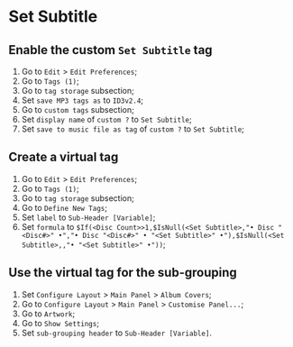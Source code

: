 # Set Subtitle

## Enable the custom `Set Subtitle` tag
1. Go to `Edit` > `Edit Preferences`;
2. Go to `Tags (1)`;
3. Go to `tag storage` subsection;
4. Set `save MP3 tags as` to `ID3v2.4`;
5. Go to `custom tags` subsection;
6. Set `display name` of `custom ?` to `Set Subtitle`;
7. Set `save to music file as tag` of `custom ?` to `Set Subtitle`;

## Create a virtual tag
1. Go to `Edit` > `Edit Preferences`;
2. Go to `Tags (1)`;
3. Go to `tag storage` subsection;
4. Go to `Define New Tags`;
5. Set `label` to `Sub-Header [Variable]`;
6. Set `formula` to `$If(<Disc Count>>1,$IsNull(<Set Subtitle>,"• Disc "<Disc#>" •","• Disc "<Disc#>" • "<Set Subtitle>" •"),$IsNull(<Set Subtitle>,,"• "<Set Subtitle>" •"))`;

## Use the virtual tag for the sub-grouping
1. Set `Configure Layout` > `Main Panel` > `Album Covers`;
2. Go to `Configure Layout` > `Main Panel` > `Customise Panel...`;
3. Go to `Artwork`;
4. Go to `Show Settings`;
5. Set `sub-grouping header` to `Sub-Header [Variable]`.
